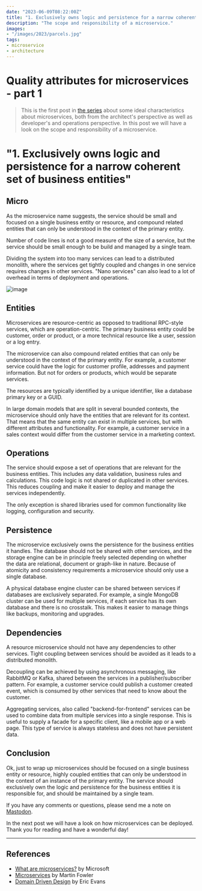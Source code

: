 ```yaml
---
date: "2023-06-09T08:22:00Z"
title: "1. Exclusively owns logic and persistence for a narrow coherent set of business entities"
description: "The scope and responsibility of a microservice."
images:
- "/images/2023/parcels.jpg"
tags:
- microservice
- architecture
---
```


<!-- 
-->

# Quality attributes for microservices - part 1

> This is the first post in [the series](../quality-attributes-for-microservices/) about some ideal characteristics about
microservices, both from the architect's perspective as well as developer's and operations
perspective. In this post we will have a look on the scope and responsibility of a microservice.

# "1. Exclusively owns logic and persistence for a narrow coherent set of business entities"

## Micro

As the microservice name suggests, the service should be small and focused on a single business entity or resource, and compound related entities that can only be understood in the context of the primary entity.

Number of code lines is not a good measure of the size of a service, but the service should be small enough to be build and managed by a single team.

Dividing the system into too many services can lead to a distributed monolith, where the services get tightly coupled and changes in one service requires changes in other services. "Nano services" can also lead to a lot of overhead in terms of deployment and operations.

![image](/images/2023/parcels.jpg)

## Entities

Microservices are resource-centric as opposed to traditional RPC-style services, which are operation-centric. The primary business entity could be customer, order or product, or a more technical resource like a user, session or a log entry.

The microservice can also compound related entities that can only be understood in the context of the primary entity. For example, a customer service could have the logic for customer profile, addresses and payment information. But not for orders or products, which would be separate services.

The resources are typically identified by a unique identifier, like a database primary key or a GUID.

In large domain models that are split in several bounded contexts, the microservice should only have the entities that are relevant for its context. That means that the same entity can exist in multiple services, but with different attributes and functionality. For example, a customer service in a sales context would differ from the customer service in a marketing context.

## Operations

The service should expose a set of operations that are relevant for the business entities. This includes any data validation, business rules and calculations. This code logic is not shared or duplicated in other services. This reduces coupling and make it easier to deploy and manage the services independently.

The only exception is shared libraries used for common functionality like logging, configuration and security.

## Persistence

The microservice exclusively owns the persistence for the business entities it handles. The database should not be shared with other services, and the storage engine can be in principle freely selected depending on whether the data are relational, document or graph-like in nature. Because of atomicity and consistency requirements a microservice should only use a single database.

A physical database engine cluster can be shared between services if databases are exclusively separated. For example, a single MongoDB cluster can be used for multiple services, if each service has its own database and there is no crosstalk. This makes it easier to manage things like backups, monitoring and upgrades.

## Dependencies

A resource microservice should not have any dependencies to other services. Tight coupling between services should be avoided as it leads to a distributed monolith.

Decoupling can be achieved by using asynchronous messaging, like RabbitMQ or Kafka, shared between the services in a publisher/subscriber pattern. For example, a customer service could publish a customer created event, which is consumed by other services that need to know about the customer.

Aggregating services, also called "backend-for-frontend" services can be used to combine data from multiple services into a single response. This is useful to supply a facade for a specific client, like a mobile app or a web page. This type of service is always stateless and does not have persistent data.

## Conclusion

Ok, just to wrap up microservices should be focused on a single business entity or resource, highly coupled entities that can only be understood in the context of an instance of the primary entity. The service should exclusively own the logic and persistence for the business entities it is responsible for, and should be maintained by a single team.

If you have any comments or questions, please send me a note on [Mastodon](https://fosstodon.org/@klinkby).

In the next post we will have a look on how microservices can be deployed.
Thank you for reading and have a wonderful day!

---

## References

- [What are microservices?](https://learn.microsoft.com/en-us/devops/deliver/what-are-microservices) by Microsoft
- [Microservices](https://martinfowler.com/articles/microservices.html) by Martin Fowler
- [Domain Driven Design](https://www.amazon.com/Domain-Driven-Design-Tackling-Complexity-Software/dp/0321125215) by Eric Evans

